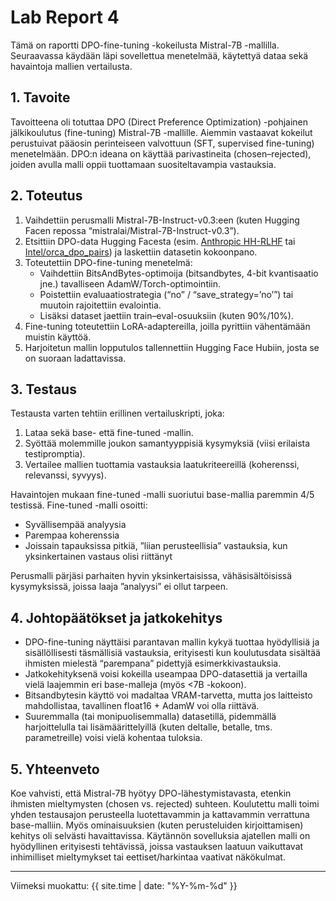 # Lab Report 4

Tämä on raportti DPO-fine-tuning -kokeilusta Mistral-7B -mallilla. Seuraavassa käydään läpi sovellettua menetelmää, käytettyä dataa sekä havaintoja mallien vertailusta.

## 1. Tavoite

Tavoitteena oli totuttaa DPO (Direct Preference Optimization) -pohjainen jälkikoulutus (fine-tuning) Mistral-7B -mallille. Aiemmin vastaavat kokeilut perustuivat pääosin perinteiseen valvottuun (SFT, supervised fine-tuning) menetelmään. DPO:n ideana on käyttää parivastineita (chosen–rejected), joiden avulla malli oppii tuottamaan suositeltavampia vastauksia. 

## 2. Toteutus

1. Vaihdettiin perusmalli Mistral-7B-Instruct-v0.3:een (kuten Hugging Facen repossa “mistralai/Mistral-7B-Instruct-v0.3”).
2. Etsittiin DPO-data Hugging Facesta (esim. [Anthropic HH-RLHF](https://huggingface.co/datasets/Anthropic/hh-rlhf) tai [Intel/orca_dpo_pairs](https://huggingface.co/datasets/Intel/orca_dpo_pairs)) ja laskettiin datasetin kokoonpano.  
3. Toteutettiin DPO-fine-tuning menetelmä:
   - Vaihdettiin BitsAndBytes-optimoija (bitsandbytes, 4-bit kvantisaatio jne.) tavalliseen AdamW/Torch-optimointiin.  
   - Poistettiin evaluaatiostrategia (“no” / “save_strategy=’no’”) tai muutoin rajoitettiin evalointia.  
   - Lisäksi dataset jaettiin train–eval-osuuksiin (kuten 90%/10%).  
4. Fine-tuning toteutettiin LoRA-adaptereilla, joilla pyrittiin vähentämään muistin käyttöä.
5. Harjoitetun mallin lopputulos tallennettiin Hugging Face Hubiin, josta se on suoraan ladattavissa.

## 3. Testaus

Testausta varten tehtiin erillinen vertailuskripti, joka:
1. Lataa sekä base- että fine-tuned -mallin.  
2. Syöttää molemmille joukon samantyyppisiä kysymyksiä (viisi erilaista testipromptia).  
3. Vertailee mallien tuottamia vastauksia laatukriteereillä (koherenssi, relevanssi, syvyys).  

Havaintojen mukaan fine-tuned -malli suoriutui base-mallia paremmin 4/5 testissä. Fine-tuned -malli osoitti:
- Syvällisempää analyysia  
- Parempaa koherenssia  
- Joissain tapauksissa pitkiä, ”liian perusteellisia” vastauksia, kun yksinkertainen vastaus olisi riittänyt  

Perusmalli pärjäsi parhaiten hyvin yksinkertaisissa, vähäsisältöisissä kysymyksissä, joissa laaja ”analyysi” ei ollut tarpeen.

## 4. Johtopäätökset ja jatkokehitys

- DPO-fine-tuning näyttäisi parantavan mallin kykyä tuottaa hyödyllisiä ja sisällöllisesti täsmällisiä vastauksia, erityisesti kun koulutusdata sisältää ihmisten mielestä “parempana” pidettyjä esimerkkivastauksia.  
- Jatkokehityksenä voisi kokeilla useampaa DPO-datasettiä ja vertailla vielä laajemmin eri base-malleja (myös <7B -kokoon).  
- Bitsandbytesin käyttö voi madaltaa VRAM-tarvetta, mutta jos laitteisto mahdollistaa, tavallinen float16 + AdamW voi olla riittävä.  
- Suuremmalla (tai monipuolisemmalla) datasetillä, pidemmällä harjoittelulla tai lisämäärittelyillä (kuten deltalle, betalle, tms. parametreille) voisi vielä kohentaa tuloksia.  

## 5. Yhteenveto

Koe vahvisti, että Mistral-7B hyötyy DPO-lähestymistavasta, etenkin ihmisten mieltymysten (chosen vs. rejected) suhteen. Koulutettu malli toimi yhden testausajon perusteella luotettavammin ja kattavammin verrattuna base-malliin. Myös ominaisuuksien (kuten perusteluiden kirjoittamisen) kehitys oli selvästi havaittavissa. Käytännön sovelluksia ajatellen malli on hyödyllinen erityisesti tehtävissä, joissa vastauksen laatuun vaikuttavat inhimilliset mieltymykset tai eettiset/harkintaa vaativat näkökulmat.

---
Viimeksi muokattu: {{ site.time | date: "%Y-%m-%d" }} 